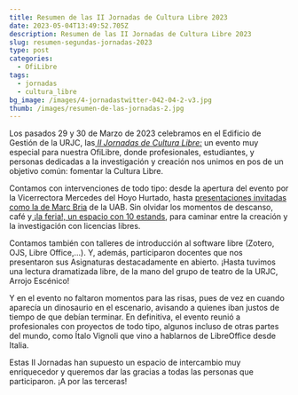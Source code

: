 ```yaml
---
title: Resumen de las II Jornadas de Cultura Libre 2023
date: 2023-05-04T13:49:52.705Z
description: Resumen de las II Jornadas de Cultura Libre 2023
slug: resumen-segundas-jornadas-2023
type: post
categories:
  - OfiLibre
tags:
  - jornadas
  - cultura_libre
bg_image: /images/4-jornadastwitter-042-04-2-v3.jpg
thumb: /images/resumen-de-las-jornadas-2.jpg
---
```

Los pasados 29 y 30 de Marzo de 2023 celebramos en el Edificio de Gestión de la URJC, las[ *II Jornadas de Cultura Libre:*](https://ofilibre.urjc.es/blog/jornadas-cultura-libre-2/) un evento muy especial para nuestra OfiLibre, donde profesionales, estudiantes, y personas dedicadas a la investigación y creación nos unimos en pos de un objetivo común: fomentar la Cultura Libre.

Contamos con intervenciones de todo tipo: desde la apertura del evento por la Vicerrectora Mercedes del Hoyo Hurtado, hasta [presentaciones invitadas como la de Marc Bria](https://hackmd.io/@marcbria/slos-urjc-2023#/) de la UAB. Sin olvidar los momentos de descanso, café y[ ¡la feria!, un espacio con 10 estands](https://eventos.urjc.es/97038/detail/feria-de-lo-libre.html), para caminar entre la creación y la investigación con licencias libres.

Contamos también con talleres de introducción al software libre (Zotero, OJS, Libre Office,...). Y, además, participaron docentes que nos presentaron sus Asignaturas destacadamente en abierto. ¡Hasta tuvimos una lectura dramatizada libre, de la mano del grupo de teatro de la URJC, Arrojo Escénico!

Y en el evento no faltaron momentos para las risas, pues de vez en cuando aparecía un dinosaurio en el escenario, avisando a quienes iban justos de tiempo de que debían terminar. En definitiva, el evento reunió a profesionales con proyectos de todo tipo, algunos incluso de otras partes del mundo, como Ítalo Vignoli que vino a hablarnos de LibreOffice desde Italia.

Estas II Jornadas han supuesto un espacio de intercambio muy enriquecedor y queremos dar las gracias a todas las personas que participaron. ¡A por las terceras!